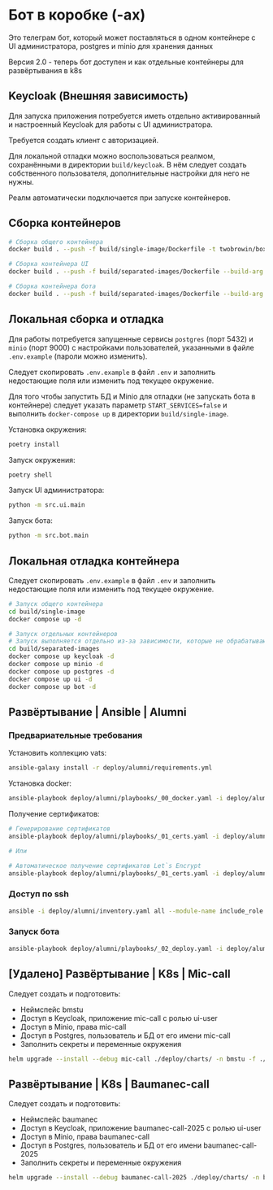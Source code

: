 # Бот в коробке (-ах)

Это телеграм бот, который может поставляться в одном контейнере с UI администратора, postgres и minio для хранения данных

Версия 2.0 - теперь бот доступен и как отдельные контейнеры для развёртывания в k8s

## Keycloak (Внешняя зависимость)

Для запуска приложения потребуется иметь отдельно активированный и настроенный Keycloak для работы с UI администратора.

Требуется создать клиент с авторизацией.

Для локальной отладки можно воспользоваться реалмом, сохранёнными в директории `build/keycloak`. В нём следует создать собственного пользователя, дополнительные настройки для него не нужны.

Реалм автоматически подключается при запуске контейнеров.

## Сборка контейнеров

```bash
# Сборка общего контейнера
docker build . --push -f build/single-image/Dockerfile -t twobrowin/boxed-bots-si:2.x.x

# Сборка контейнера UI
docker build . --push -f build/separated-images/Dockerfile --build-arg APP_PATH=ui -t twobrowin/boxed-bots-ui:2.x.x

# Сборка контейнера бота
docker build . --push -f build/separated-images/Dockerfile --build-arg APP_PATH=bot -t twobrowin/boxed-bots-bot:2.x.x
```

## Локальная сборка и отладка

Для работы потребуется запущенные сервисы `postgres` (порт 5432) и `minio` (порт 9000) с настройками пользователей, указанными в файле `.env.example` (пароли можно изменить).

Следует скопировать `.env.example` в файл `.env` и заполнить недостающие поля или изменить под текущее окружение.

Для того чтобы запустить БД и Minio для отладки (не запускать бота в контейнере) следует указать параметр `START_SERVICES=false` и выполнить `docker-compose up` в директории `build/single-image`.

Установка окружения:

```bash
poetry install
```

Запуск окружения:

```bash
poetry shell
```

Запуск UI администратора:

```bash
python -m src.ui.main
```

Запуск бота:

```bash
python -m src.bot.main
```

## Локальная отладка контейнера

Следует скопировать `.env.example` в файл `.env` и заполнить недостающие поля или изменить под текущее окружение.

```bash
# Запуск общего контейнера
cd build/single-image
docker compose up -d

# Запуск отдельных контейнеров
# Запуск выполняется отдельно из-за зависимости, которые не обрабатываются стандартными контейнерами
cd build/separated-images
docker compose up keycloak -d
docker compose up minio -d
docker compose up postgres -d
docker compose up ui -d
docker compose up bot -d
```

## Развёртывание | Ansible | Alumni

### Предвариательные требования

Установить коллекцию vats:

```bash
ansible-galaxy install -r deploy/alumni/requirements.yml
```

Установка docker:

```bash
ansible-playbook deploy/alumni/playbooks/_00_docker.yaml -i deploy/alumni/inventory.yaml
```

Получение сертификатов:

```bash
# Генерирование сертификатов
ansible-playbook deploy/alumni/playbooks/_01_certs.yaml -i deploy/alumni/inventory.yaml -t generate_certs

# Или

# Автоматическое получение сертификатов Let`s Encrypt
ansible-playbook deploy/alumni/playbooks/_01_certs.yaml -i deploy/alumni/inventory.yaml -t obtain_certs
```

### Доступ по ssh

```bash
ansible -i deploy/alumni/inventory.yaml all --module-name include_role --args name=bmstu.vats.ssh_connection
```

### Запуск бота

```bash
ansible-playbook deploy/alumni/playbooks/_02_deploy.yaml -i deploy/alumni/inventory.yaml
```

## [Удалено] Развёртывание | K8s | Mic-call

Следует создать и подготовить:
* Неймспейс bmstu
* Доступ в Keycloak, приложение mic-call с ролью ui-user
* Доступ в Minio, права mic-call
* Доступ в Postgres, пользователь и БД от его имени mic-call
* Заполнить секреты и переменные окружения

```bash
helm upgrade --install --debug mic-call ./deploy/charts/ -n bmstu -f ./deploy/charts/values_mic-call.yaml
```

## Развёртывание | K8s | Baumanec-call

Следует создать и подготовить:
* Неймспейс baumanec
* Доступ в Keycloak, приложение baumanec-call-2025 с ролью ui-user
* Доступ в Minio, права baumanec-call
* Доступ в Postgres, пользователь и БД от его имени baumanec-call-2025
* Заполнить секреты и переменные окружения

```bash
helm upgrade --install --debug baumanec-call-2025 ./deploy/charts/ -n baumanec -f ./deploy/charts/values_baumanec-call-2025.yaml
```